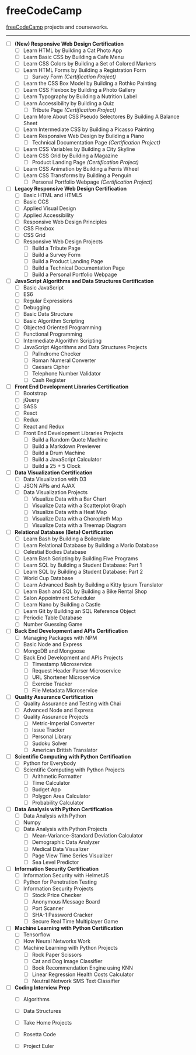 # freeCodeCamp
[freeCodeCamp](https://www.freecodecamp.org/) projects and courseworks.

***

- [ ] **(New) Responsive Web Design Certification**
  - [ ] Learn HTML by Building a Cat Photo App
  - [ ] Learn Basic CSS by Building a Cafe Menu
  - [ ] Learn CSS Colors by Building a Set of Colored Markers
  - [ ] Learn HTML Forms by Building a Registration Form
    - [ ] Survey Form *(Certification Project)*
  - [ ] Learn the CSS Box Model by Building a Rothko Painting
  - [ ] Learn CSS Flexbox by Building a Photo Gallery
  - [ ] Learn Typography by Building a Nutrition Label
  - [ ] Learn Accessibility by Building a Quiz
    - [ ] Tribute Page *(Certification Project)*
  - [ ] Learn More About CSS Pseudo Selectores By Building A Balance Sheet
  - [ ] Learn Intermediate CSS by Building a Picasso Painting
  - [ ] Learn Responsive Web Design by Building a Piano
    - [ ] Technical Documentation Page *(Certification Project)*
  - [ ] Learn CSS Variables by Building a City Skyline
  - [ ] Learn CSS Grid by Building a Magazine
    - [ ] Product Landing Page *(Certification Project)*
  - [ ] Learn CSS Animation by Building a Ferris Wheel
  - [ ] Learn CSS Transforms by Building a Penguin
    - [ ] Personal Portfolio Webpage *(Certification Project)*

- [ ] **Legacy Responsive Web Design Certification**
  - [ ] Basic HTML and HTML5
  - [ ] Basic CCS
  - [ ] Applied Visual Design
  - [ ] Applied Accessibility
  - [ ] Responsive Web Design Principles
  - [ ] CSS Flexbox
  - [ ] CSS Grid
  - [ ] Responsive Web Design Projects
    - [ ] Build a Tribute Page
    - [ ] Build a Survey Form
    - [ ] Build a Product Landing Page
    - [ ] Build a Technical Documentation Page
    - [ ] Build a Personal Portfolio Webpage

- [ ] **JavaScript Algorithms and Data Structures Certification**
  - [ ] Basic JavaScript
  - [ ] ES6
  - [ ] Regular Expressions
  - [ ] Debugging
  - [ ] Basic Data Structure
  - [ ] Basic Algorithm Scripting
  - [ ] Objected Oriented Programming
  - [ ] Functional Programming
  - [ ] Intermediate Algorithm Scripting
  - [ ] JavaScript Algorithms and Data Structures Projects
    - [ ] Palindrome Checker
    - [ ] Roman Numeral Converter
    - [ ] Caesars Cipher
    - [ ] Telephone Number Validator
    - [ ] Cash Register

- [ ] **Front End Development Libraries Certification**
  - [ ] Bootstrap
  - [ ] jQuery
  - [ ] SASS
  - [ ] React
  - [ ] Redux
  - [ ] React and Redux
  - [ ] Front End Development Libraries Projects
    - [ ] Build a Random Quote Machine
    - [ ] Build a Markdown Previewer
    - [ ] Build a Drum Machine
    - [ ] Build a JavaScript Calculator
    - [ ] Build a 25 + 5 Clock

- [ ] **Data Visualization Certification**
  - [ ] Data Visualization with D3
  - [ ] JSON APIs and AJAX
  - [ ] Data Visualization Projects
    - [ ] Visualize Data with a Bar Chart
    - [ ] Visualize Data with a Scatterplot Graph
    - [ ] Visualize Data with a Heat Map
    - [ ] Visualize Data with a Choropleth Map
    - [ ] Visualize Data with a Treemap Diagram

- [ ] **Relational Database (Beta) Certification**
  - [ ] Learn Bash by Building a Boilerplate
  - [ ] Learn Relational Database by Building a Mario Database
  - [ ] Celestial Bodies Database
  - [ ] Learn Bash Scripting by Building Five Programs
  - [ ] Learn SQL by Building a Student Database: Part 1
  - [ ] Learn SQL by Building a Student Database: Part 2
  - [ ] World Cup Database
  - [ ] Learn Advanced Bash by Building a Kitty Ipsum Translator
  - [ ] Learn Bash and SQL by Building a Bike Rental Shop
  - [ ] Salon Appointment Scheduler
  - [ ] Learn Nano by Building a Castle
  - [ ] Learn Git by Building an SQL Reference Object
  - [ ] Periodic Table Database
  - [ ] Number Guessing Game

- [ ] **Back End Development and APIs Certification**
  - [ ] Managing Packages with NPM
  - [ ] Basic Node and Express
  - [ ] MongoDB and Mongoose
  - [ ] Back End Development and APIs Projects
    - [ ] Timestamp Microservice
    - [ ] Request Header Parser Microservice
    - [ ] URL Shortener Microservice
    - [ ] Exercise Tracker
    - [ ] File Metadata Microservice

- [ ] **Quality Assurance Certification**
  - [ ] Quality Assurance and Testing with Chai
  - [ ] Advanced Node and Express
  - [ ] Quality Assurance Projects
    - [ ] Metric-Imperial Converter
    - [ ] Issue Tracker
    - [ ] Personal Library
    - [ ] Sudoku Solver
    - [ ] American British Translator

- [ ] **Scientific Computing with Python Certification**
  - [ ] Python for Everybody
  - [ ] Scientific Computing with Python Projects
    - [ ] Arithmetic Formatter
    - [ ] Time Calculator
    - [ ] Budget App
    - [ ] Polygon Area Calculator
    - [ ] Probability Calculator

- [ ] **Data Analysis with Python Certification**
  - [ ] Data Analysis with Python
  - [ ] Numpy
  - [ ] Data Analysis with Python Projects
    - [ ] Mean-Variance-Standard Deviation Calculator
    - [ ] Demographic Data Analyzer
    - [ ] Medical Data Visualizer
    - [ ] Page View Time Series Visualizer
    - [ ] Sea Level Predictor

- [ ] **Information Security Certification**
  - [ ] Information Security with HelmetJS
  - [ ] Python for Penetration Testing
  - [ ] Information Security Projects
    - [ ] Stock Price Checker
    - [ ] Anonymous Message Board
    - [ ] Port Scanner
    - [ ] SHA-1 Password Cracker
    - [ ] Secure Real Time Multiplayer Game

- [ ] **Machine Learning with Python Certification**
  - [ ] Tensorflow
  - [ ] How Neural Networks Work
  - [ ] Machine Learning with Python Projects
    - [ ] Rock Paper Scissors
    - [ ] Cat and Dog Image Classifier
    - [ ] Book Recommendation Engine using KNN
    - [ ] Linear Regression Health Costs Calculator
    - [ ] Neutral Network SMS Text Classifier

- [ ] **Coding Interview Prep**
  - [ ] Algorithms
  - [ ] Data Structures
  - [ ] Take Home Projects
  - [ ] Rosetta Code
  - [ ] Project Euler
  
